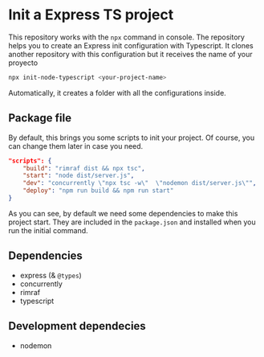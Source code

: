 # Init a Express TS project

This repository works with the `npx` command in console. The repository helps you to create an Express init configuration with Typescript. It clones another repository with this configuration but it receives the name of your proyecto

```bash
npx init-node-typescript <your-project-name>
```

Automatically, it creates a folder with all the configurations inside.

## Package file

By default, this brings you some scripts to init your project. Of course, you can change them later in case you need.

```json
"scripts": {
    "build": "rimraf dist && npx tsc",
    "start": "node dist/server.js",
    "dev": "concurrently \"npx tsc -w\"  \"nodemon dist/server.js\"",
    "deploy": "npm run build && npm run start"
}
```

As you can see, by default we need some dependencies to make this project start. They are included in the `package.json` and installed when you run the initial command.

## Dependencies

- express (& `@types`)
- concurrently
- rimraf
- typescript

## Development dependecies

- nodemon